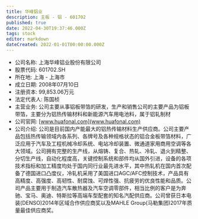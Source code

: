 ```yaml
---
title: 华峰铝业
description: 主板 - 铝 - 601702
published: true
date: 2022-04-30T19:37:46.000Z
tags: stock
editor: markdown
dateCreated: 2022-01-01T00:00:00.000Z
---
```


- 公司名称: 上海华峰铝业股份有限公司
- 股票代码: 601702.SH
- 所在地: 上海 - 上海市
- 成立日期: 2008年07月10日
- 注册资本: 99,853.06万元
- 法定代表人: 陈国桢
- 主营业务: 公司主要从事铝板带箔的研发，生产和销售公司的主要产品为铝板带箔，主要分为铝热传输材料和新能源汽车用电池料，属于铝轧制材
- 公司官网: [www.huafonal.com](www.huafonal.com)
- 公司介绍: 公司是目前国内产能最大的铝热传输材料生产供应商。公司主要产品包括热传输领域内各系列、各牌号及各种规格状态的铝合金板带箔材料，广泛应用于汽车及工程机械冷却系统、电站冷却装置、微通道家用商用空调等各大领域。公司拥有完整的生产线，从熔铸、复合、热轧、冷轧、退火到精整、分切生产线，自动化程度高，关键控制系统和部件均从国外引进，设备的各项技术指标和加工精度均处于国内同行业最先进水平，其中热轧机在国内首次配备了德国进口凸度仪，冷轧机采用了美国进口AGC/AFC控制技术，产品具有高精度、高强度、高韧性、耐腐蚀、可焊性强、抗疲劳的优良性能和品质。公司产品主要用于制造汽车散热器及汽车空调零部件，相当比例的客户是为奔驰、宝马、奥迪、特斯拉等高端车型配套的知名汽配供应商。公司曾获日本电装(DENSO)2014年区域合作供应商奖以及MAHLE Group(马勒集团)2017年质量最佳供应商奖。


